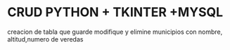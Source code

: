 # CRUD PYTHON + TKINTER +MYSQL 
creacion de tabla que guarde modifique y elimine municipios con nombre, altitud,numero de veredas
